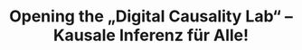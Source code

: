 ---
id: "dcl-02" # nochmal überlegen
method: "Massive Open Online Course"
institution: "Fakultät für Betriebswirtschaftslehre"
title: "Opening the „Digital Causality Lab“ – Kausale Inferenz für Alle!"
title_project:
title_short: "Kausale Inferenz für Alle!"
period: "Apr 23 ­­- Mar 24 (12 months)"
foerderlinie: "Data Literacy im Studium Generale"
round: "2"
filter: "2"
lecture2go: "71040"
uhh_url: "https://www.hcl.uni-hamburg.de/ddlitlab/data-literacy-lehrlabor/zweite-foerderrunde/15-kausale-inferenz-fuer-alle.html"
contributors:
mentor: "Dr. Philipp Bach, Prof. Dr. Martin Spindler"
quote: "Ein fundiertes Wissen über Kausalität in der Gesamtbreite der Gesellschaft dient der Stärkung und Zukunftsfähigkeit der Demokratie, da viele Entscheidungen nur so fundiert verstanden werden, kritisch geprüft und wichtige Abwägungen getroffen werden können."
text: |
    ## Das Digital Causality Lab

    Ziel des Projekts war es, Data Literacy Skills mithilfe des Themas Kausalität zu transportieren. Die Fähigkeit Daten zu verarbeiten, Daten- und Code-intensive Projekte durchzuführen und mithilfe von Daten Wissen zu generieren, sind nicht nur in der akademischen, sondern auch in der Berufswelt elementar. Insbesondere für uns als Lehrstuhl für Statistik, ist es von großer Bedeutung, attraktive Lernangebote in den quantitativen und empirischen Fächern zu schaffen. Nach erfolgreichem Abschluss der ersten, fachspezifischen Förderphase, konnte das Projekt nun für eine breitere Zuhörerschaft im Rahmen des Studium Generale geöffnet und das Interesse für Daten und deren (kausale) Auswertung geweckt werden.

    ## Rückblick und Ergebnisse

    Es wurde eine moderne und attraktive Lehrveranstaltung im Fach Kausale Inferenz geschaffen, die neueste Lehrbücher, innovative Materialien (Vorlesungsfolien, Lernapps, Notebooks) und hochqualitative Lehrvideos nutzt. Ein MOOC wird ab SoSe 2024 im „Studium Generale“ sowie im neuen Studiengang Liberal Arts angeboten.

    Die Veranstaltung ist fest im Wahlbereich „Statistik und Data Science“ des B.Sc. BWL verankert und wird langfristig für weitere Studiengänge geöffnet. Kausale Inferenz dient als methodisches Querschnittsthema für die interdisziplinäre Lehre, indem es fachspezifische Expertise zur Beurteilung kausaler Zusammenhänge nutzt. Dies stärkt die interdisziplinäre Lehre an der Uni Hamburg nachhaltig.

    Die Veranstaltung fördert die Data Literacy und behandelt unter anderem Themen aus Statistik, Computer Science sowie sozial-, geisteswissenschaftlichen und medizinischen Disziplinen. Der digitale MOOC wird auch hybrid angeboten, und die Übung als interaktives Lab vermittelt praktische Data Literacy Skills – Programmierung in R, Statistikgrundlagen, Schätzung kausaler Effekte, Versionskontrolle mit Git/GitHub sowie Management datenintensiver Projekte, Case Studies und Data Products. Die Studierenden erhalten praxisnahe Einblicke und wenden ihre Skills in eigenständigen Fallstudien an.

    ## Tipps von Lehrenden für Lehrende

    Die Lehrmaterialien des Projekts setzen einerseits auf zahlreiche Fallbeispiele und andererseits auf eine vielschichtige Präsentation der Konzepte: Es wird versucht die Intuition zu vermitteln und anschließend auf die formale, mathematische zu verweisen. Studierende sollen neugierig gemacht werden, wie man aus Daten kausale Schlüsse ziehen kann, um einen in der Forschung und Industriepraxis verwendeten Rahmen zu liefern. Als Endergbnis des Lehrprojektes steht ein vielseitiges und abwechslungsreiches Lehrangebot, das sich einerseits aus Vorlesungsfolien und -videos und andererseits aus interaktiven Elementen wie Quizzes und interaktiven Lernapps zusammensetzt.

    Ein weiterer Mehrwert des Lehrprojektes für Lehrende bezieht sich auf forschendes Lernen. Im Rahmen der Übung (bereits 1. Förderphase), wurde bereits erfolgreich auf diesen eigenständigen Lernansatz gesetzt. Viele Studierende haben überzeugende Projekte durchgeführt und präsentiert. Es ergaben sich außerdem wichtige Erfahrungen im Hinblick auf die Herausforderung alle Studierenden abzuholen. So wurde in diesem Semester beispielsweise auf eine stärkere Struktur, insbesondere zu Beginn der Veranstaltung gesetzt. Abschließend sind natürlich die Erfahrungen bei der Umsetzung professioneller digitaler Lehre im Zuge der Produktion eines MOOC zu nennen.

image: "https://www.hcl.uni-hamburg.de/14478705/logo-dcl-5c99918b601733960404943a4b30f2dbe2d1d7ef.png"
image_credit: "UHH/Bach"
link_external: "https://digitalcausalitylab.github.io/"
stine:
---